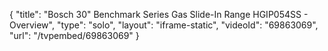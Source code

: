 {
    "title": "Bosch 30\" Benchmark Series Gas Slide-In Range HGIP054SS - Overview",
    "type": "solo",
    "layout": "iframe-static",
    "videoId": "69863069",
    "url": "\/tvpembed\/69863069"
}